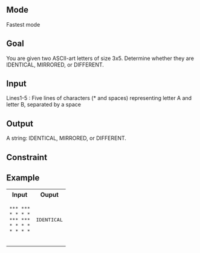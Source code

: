 ## Mode
Fastest mode

## Goal
You are given two ASCII-art letters of size 3x5. Determine whether they are IDENTICAL, MIRRORED, or DIFFERENT.

## Input
Lines1-5 : Five lines of characters (\* and spaces) representing letter A and letter B, separated by a space

## Output
A string: IDENTICAL, MIRRORED, or DIFFERENT.

## Constraint


## Example
<table>
  <tr>
    <th>Input</th>
    <th>Ouput</th>
  </tr>
  <tr>
    <td>
      <pre>
*** ***
* * * *
*** ***
* * * *
* * * *
      </pre>
    </td>
    <td>
     <pre>
IDENTICAL
     </pre>
    </td>
  </tr>
</table>
